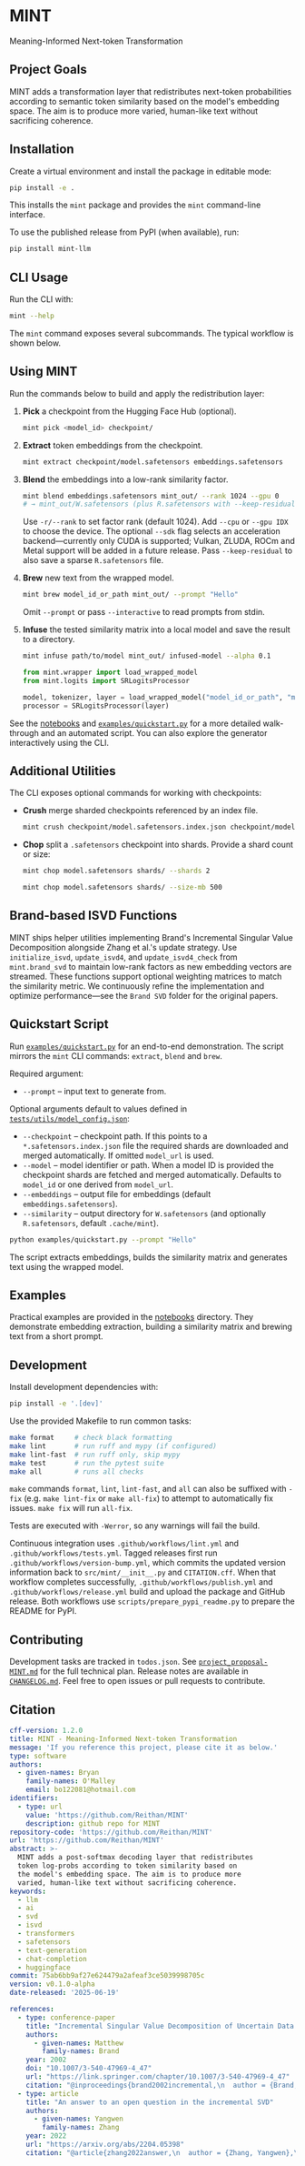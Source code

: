 # MINT
Meaning-Informed Next-token Transformation

## Project Goals
MINT adds a transformation layer that redistributes next\-token probabilities
according to semantic token similarity based on the model's embedding space. The
aim is to produce more varied, human\-like text without sacrificing coherence.

## Installation
Create a virtual environment and install the package in editable mode:

```bash
pip install -e .
```

This installs the `mint` package and provides the `mint` command-line interface.

To use the published release from PyPI (when available), run:

```bash
pip install mint-llm
```

## CLI Usage
Run the CLI with:

```bash
mint --help
```

The `mint` command exposes several subcommands. The typical workflow is shown
below.

## Using MINT

Run the commands below to build and apply the redistribution layer:

1. **Pick** a checkpoint from the Hugging Face Hub (optional).

   ```bash
   mint pick <model_id> checkpoint/
   ```

2. **Extract** token embeddings from the checkpoint.

   ```bash
   mint extract checkpoint/model.safetensors embeddings.safetensors
   ```

3. **Blend** the embeddings into a low-rank similarity factor.

   ```bash
   mint blend embeddings.safetensors mint_out/ --rank 1024 --gpu 0
   # → mint_out/W.safetensors (plus R.safetensors with --keep-residual)
   ```
   Use `-r/--rank` to set factor rank (default 1024). Add `--cpu` or
   `--gpu IDX` to choose the device. The optional `--sdk` flag selects an
   acceleration backend—currently only CUDA is supported; Vulkan, ZLUDA,
   ROCm and Metal support will be added in a future release. Pass `--keep-residual` to also save a
   sparse `R.safetensors` file.

4. **Brew** new text from the wrapped model.

   ```bash
   mint brew model_id_or_path mint_out/ --prompt "Hello"
   ```
   Omit `--prompt` or pass `--interactive` to read prompts from stdin.

5. **Infuse** the tested similarity matrix into a local model and save the result
   to a directory.

   ```bash
   mint infuse path/to/model mint_out/ infused-model --alpha 0.1
   ```

   ```python
   from mint.wrapper import load_wrapped_model
   from mint.logits import SRLogitsProcessor

   model, tokenizer, layer = load_wrapped_model("model_id_or_path", "mint_out/")
   processor = SRLogitsProcessor(layer)
   ```

See the [notebooks](notebooks/) and [`examples/quickstart.py`](examples/quickstart.py)
for a more detailed walk-through and an automated script. You can also explore
the generator interactively using the CLI.

## Additional Utilities
The CLI exposes optional commands for working with checkpoints:

- **Crush** merge sharded checkpoints referenced by an index file.

  ```bash
  mint crush checkpoint/model.safetensors.index.json checkpoint/model.safetensors
  ```

- **Chop** split a `.safetensors` checkpoint into shards. Provide a shard count
  or size:

  ```bash
  mint chop model.safetensors shards/ --shards 2

  mint chop model.safetensors shards/ --size-mb 500
  ```

## Brand-based ISVD Functions
MINT ships helper utilities implementing Brand's Incremental Singular Value Decomposition alongside Zhang et al.'s update strategy. Use `initialize_isvd`, `update_isvd4`, and `update_isvd4_check` from `mint.brand_svd` to maintain low-rank factors as new embedding vectors are streamed. These functions support optional weighting matrices to match the similarity metric. We continuously refine the implementation and optimize performance—see the `Brand SVD` folder for the original papers.

## Quickstart Script
Run [`examples/quickstart.py`](examples/quickstart.py) for an end-to-end
demonstration. The script mirrors the `mint` CLI commands:
`extract`, `blend` and `brew`.

Required argument:

- `--prompt` – input text to generate from.

Optional arguments default to values defined in
[`tests/utils/model_config.json`](tests/utils/model_config.json):

- `--checkpoint` – checkpoint path. If this points to a
  `*.safetensors.index.json` file the required shards are downloaded and merged
  automatically. If omitted `model_url` is used.
- `--model` – model identifier or path. When a model ID is provided the
  checkpoint shards are fetched and merged automatically. Defaults to
  `model_id` or one derived from `model_url`.
- `--embeddings` – output file for embeddings (default
`embeddings.safetensors`).
- `--similarity` – output directory for `W.safetensors` (and optionally
  `R.safetensors`, default `.cache/mint`).

```bash
python examples/quickstart.py --prompt "Hello"
```

The script extracts embeddings, builds the similarity matrix and generates text
using the wrapped model.

## Examples
Practical examples are provided in the [notebooks](notebooks/) directory.
They demonstrate embedding extraction, building a similarity matrix and
brewing text from a short prompt.

## Development
Install development dependencies with:

```bash
pip install -e '.[dev]'
```

Use the provided Makefile to run common tasks:

```bash
make format     # check black formatting
make lint       # run ruff and mypy (if configured)
make lint-fast  # run ruff only, skip mypy
make test       # run the pytest suite
make all        # runs all checks
```

`make` commands `format`, `lint`, `lint-fast`, and `all` can also be suffixed with `-fix` (e.g. `make lint-fix` or `make all-fix`)
to attempt to automatically fix issues. `make fix` will run `all-fix`.

Tests are executed with `-Werror`, so any warnings will fail the build.

Continuous integration uses `.github/workflows/lint.yml` and
`.github/workflows/tests.yml`. Tagged releases
first run `.github/workflows/version-bump.yml`, which commits the
updated version information back to `src/mint/__init__.py` and
`CITATION.cff`. When that workflow completes successfully,
`.github/workflows/publish.yml` and `.github/workflows/release.yml`
build and upload the package and GitHub release. Both workflows use
`scripts/prepare_pypi_readme.py` to prepare the README for PyPI.

## Contributing
Development tasks are tracked in `todos.json`. See
[`project_proposal-MINT.md`](project_proposal-MINT.md) for the full technical
plan. Release notes are available in
[`CHANGELOG.md`](CHANGELOG.md). Feel free to open issues or pull requests to
contribute.


## Citation
```yaml
cff-version: 1.2.0
title: MINT - Meaning-Informed Next-token Transformation
message: 'If you reference this project, please cite it as below.'
type: software
authors:
  - given-names: Bryan
    family-names: O'Malley
    email: bo122081@hotmail.com
identifiers:
  - type: url
    value: 'https://github.com/Reithan/MINT'
    description: github repo for MINT
repository-code: 'https://github.com/Reithan/MINT'
url: 'https://github.com/Reithan/MINT'
abstract: >-
  MINT adds a post-softmax decoding layer that redistributes
  token log-probs according to token similarity based on
  the model's embedding space. The aim is to produce more
  varied, human-like text without sacrificing coherence.
keywords:
  - llm
  - ai
  - svd
  - isvd
  - transformers
  - safetensors
  - text-generation
  - chat-completion
  - huggingface
commit: 75ab6bb9af27e624479a2afeaf3ce5039998705c
version: v0.1.0-alpha
date-released: '2025-06-19'

references:
  - type: conference-paper
    title: "Incremental Singular Value Decomposition of Uncertain Data with Missing Values"
    authors:
      - given-names: Matthew
        family-names: Brand
    year: 2002
    doi: "10.1007/3-540-47969-4_47"
    url: "https://link.springer.com/chapter/10.1007/3-540-47969-4_47"
    citation: "@inproceedings{brand2002incremental,\n  author = {Brand, M.},\n  title = {{Incremental Singular Value Decomposition of Uncertain Data with Missing Values}},\n  booktitle = {European Conference on Computer Vision (ECCV)},\n  volume = {2350},\n  pages = {707--720},\n  year = {2002},\n  doi = {10.1007/3-540-47969-4_47},\n  url = {https://link.springer.com/chapter/10.1007/3-540-47969-4_47}\n}"
  - type: article
    title: "An answer to an open question in the incremental SVD"
    authors:
      - given-names: Yangwen
        family-names: Zhang
    year: 2022
    url: "https://arxiv.org/abs/2204.05398"
    citation: "@article{zhang2022answer,\n  author = {Zhang, Yangwen},\n  title = {{An answer to an open question in the incremental SVD}},\n  journal = {arXiv preprint arXiv:2204.05398},\n  year = {2022},\n  url = {https://arxiv.org/abs/2204.05398}\n}"
```
